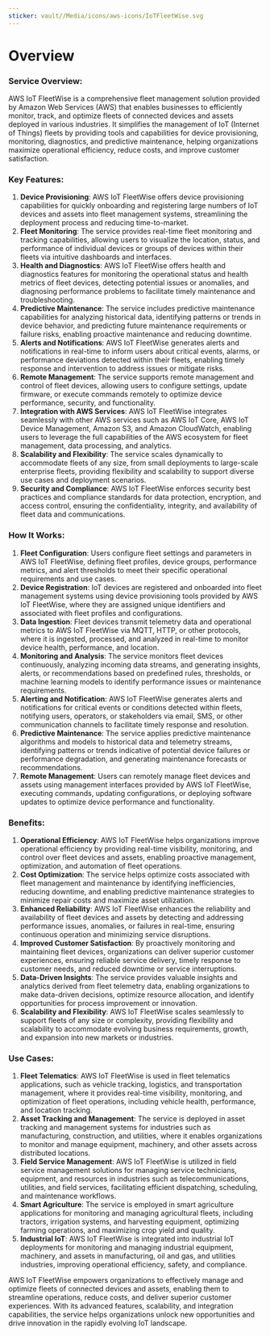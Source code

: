 ```yaml
---
sticker: vault//Media/icons/aws-icons/IoTFleetWise.svg
---
```

# Overview

### Service Overview:

AWS IoT FleetWise is a comprehensive fleet management solution provided by Amazon Web Services (AWS) that enables businesses to efficiently monitor, track, and optimize fleets of connected devices and assets deployed in various industries. It simplifies the management of IoT (Internet of Things) fleets by providing tools and capabilities for device provisioning, monitoring, diagnostics, and predictive maintenance, helping organizations maximize operational efficiency, reduce costs, and improve customer satisfaction.

### Key Features:

1. **Device Provisioning**: AWS IoT FleetWise offers device provisioning capabilities for quickly onboarding and registering large numbers of IoT devices and assets into fleet management systems, streamlining the deployment process and reducing time-to-market.
2. **Fleet Monitoring**: The service provides real-time fleet monitoring and tracking capabilities, allowing users to visualize the location, status, and performance of individual devices or groups of devices within their fleets via intuitive dashboards and interfaces.
3. **Health and Diagnostics**: AWS IoT FleetWise offers health and diagnostics features for monitoring the operational status and health metrics of fleet devices, detecting potential issues or anomalies, and diagnosing performance problems to facilitate timely maintenance and troubleshooting.
4. **Predictive Maintenance**: The service includes predictive maintenance capabilities for analyzing historical data, identifying patterns or trends in device behavior, and predicting future maintenance requirements or failure risks, enabling proactive maintenance and reducing downtime.
5. **Alerts and Notifications**: AWS IoT FleetWise generates alerts and notifications in real-time to inform users about critical events, alarms, or performance deviations detected within their fleets, enabling timely response and intervention to address issues or mitigate risks.
6. **Remote Management**: The service supports remote management and control of fleet devices, allowing users to configure settings, update firmware, or execute commands remotely to optimize device performance, security, and functionality.
7. **Integration with AWS Services**: AWS IoT FleetWise integrates seamlessly with other AWS services such as AWS IoT Core, AWS IoT Device Management, Amazon S3, and Amazon CloudWatch, enabling users to leverage the full capabilities of the AWS ecosystem for fleet management, data processing, and analytics.
8. **Scalability and Flexibility**: The service scales dynamically to accommodate fleets of any size, from small deployments to large-scale enterprise fleets, providing flexibility and scalability to support diverse use cases and deployment scenarios.
9. **Security and Compliance**: AWS IoT FleetWise enforces security best practices and compliance standards for data protection, encryption, and access control, ensuring the confidentiality, integrity, and availability of fleet data and communications.

### How It Works:

1. **Fleet Configuration**: Users configure fleet settings and parameters in AWS IoT FleetWise, defining fleet profiles, device groups, performance metrics, and alert thresholds to meet their specific operational requirements and use cases.
2. **Device Registration**: IoT devices are registered and onboarded into fleet management systems using device provisioning tools provided by AWS IoT FleetWise, where they are assigned unique identifiers and associated with fleet profiles and configurations.
3. **Data Ingestion**: Fleet devices transmit telemetry data and operational metrics to AWS IoT FleetWise via MQTT, HTTP, or other protocols, where it is ingested, processed, and analyzed in real-time to monitor device health, performance, and location.
4. **Monitoring and Analysis**: The service monitors fleet devices continuously, analyzing incoming data streams, and generating insights, alerts, or recommendations based on predefined rules, thresholds, or machine learning models to identify performance issues or maintenance requirements.
5. **Alerting and Notification**: AWS IoT FleetWise generates alerts and notifications for critical events or conditions detected within fleets, notifying users, operators, or stakeholders via email, SMS, or other communication channels to facilitate timely response and resolution.
6. **Predictive Maintenance**: The service applies predictive maintenance algorithms and models to historical data and telemetry streams, identifying patterns or trends indicative of potential device failures or performance degradation, and generating maintenance forecasts or recommendations.
7. **Remote Management**: Users can remotely manage fleet devices and assets using management interfaces provided by AWS IoT FleetWise, executing commands, updating configurations, or deploying software updates to optimize device performance and functionality.

### Benefits:

1. **Operational Efficiency**: AWS IoT FleetWise helps organizations improve operational efficiency by providing real-time visibility, monitoring, and control over fleet devices and assets, enabling proactive management, optimization, and automation of fleet operations.
2. **Cost Optimization**: The service helps optimize costs associated with fleet management and maintenance by identifying inefficiencies, reducing downtime, and enabling predictive maintenance strategies to minimize repair costs and maximize asset utilization.
3. **Enhanced Reliability**: AWS IoT FleetWise enhances the reliability and availability of fleet devices and assets by detecting and addressing performance issues, anomalies, or failures in real-time, ensuring continuous operation and minimizing service disruptions.
4. **Improved Customer Satisfaction**: By proactively monitoring and maintaining fleet devices, organizations can deliver superior customer experiences, ensuring reliable service delivery, timely response to customer needs, and reduced downtime or service interruptions.
5. **Data-Driven Insights**: The service provides valuable insights and analytics derived from fleet telemetry data, enabling organizations to make data-driven decisions, optimize resource allocation, and identify opportunities for process improvement or innovation.
6. **Scalability and Flexibility**: AWS IoT FleetWise scales seamlessly to support fleets of any size or complexity, providing flexibility and scalability to accommodate evolving business requirements, growth, and expansion into new markets or industries.

### Use Cases:

1. **Fleet Telematics**: AWS IoT FleetWise is used in fleet telematics applications, such as vehicle tracking, logistics, and transportation management, where it provides real-time visibility, monitoring, and optimization of fleet operations, including vehicle health, performance, and location tracking.
2. **Asset Tracking and Management**: The service is deployed in asset tracking and management systems for industries such as manufacturing, construction, and utilities, where it enables organizations to monitor and manage equipment, machinery, and other assets across distributed locations.
3. **Field Service Management**: AWS IoT FleetWise is utilized in field service management solutions for managing service technicians, equipment, and resources in industries such as telecommunications, utilities, and field services, facilitating efficient dispatching, scheduling, and maintenance workflows.
4. **Smart Agriculture**: The service is employed in smart agriculture applications for monitoring and managing agricultural fleets, including tractors, irrigation systems, and harvesting equipment, optimizing farming operations, and maximizing crop yield and quality.
5. **Industrial IoT**: AWS IoT FleetWise is integrated into industrial IoT deployments for monitoring and managing industrial equipment, machinery, and assets in manufacturing, oil and gas, and utilities industries, improving operational efficiency, safety, and compliance.

AWS IoT FleetWise empowers organizations to effectively manage and optimize fleets of connected devices and assets, enabling them to streamline operations, reduce costs, and deliver superior customer experiences. With its advanced features, scalability, and integration capabilities, the service helps organizations unlock new opportunities and drive innovation in the rapidly evolving IoT landscape.
